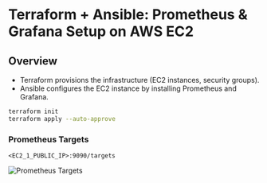 # Terraform + Ansible: Prometheus & Grafana Setup on AWS EC2 #

## Overview ##
- Terraform provisions the infrastructure (EC2 instances, security groups).
- Ansible configures the EC2 instance by installing Prometheus and Grafana.

```bash
terraform init
terraform apply --auto-approve
```
### Prometheus Targets ###
```<EC2_1_PUBLIC_IP>:9090/targets```

![Prometheus Targets](https://github.com/nawab312/Monitoring-and-Observability/blob/main/AWS_Prometheus_Grafana/Project1/Images/Prometheus_Targets.png)
